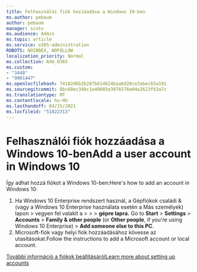```yaml
---
title: Felhasználói fiók hozzáadása a Windows 10-ben
ms.author: pebaum
author: pebaum
manager: scotv
ms.audience: Admin
ms.topic: article
ms.service: o365-administration
ROBOTS: NOINDEX, NOFOLLOW
localization_priority: Normal
ms.collection: Adm_O365
ms.custom:
- "3448"
- "9001447"
ms.openlocfilehash: 74182d6b2b287b614624baabd20ce3abecb5a191
ms.sourcegitcommit: 8bc60ec34bc1e40685e3976576e04a2623f63a7c
ms.translationtype: MT
ms.contentlocale: hu-HU
ms.lasthandoff: 04/15/2021
ms.locfileid: "51822313"
---
```

# <a name="add-a-user-account-in-windows-10"></a><span data-ttu-id="d9444-102">Felhasználói fiók hozzáadása a Windows 10-ben</span><span class="sxs-lookup"><span data-stu-id="d9444-102">Add a user account in Windows 10</span></span>

<span data-ttu-id="d9444-103">Így adhat hozzá fiókot a Windows 10-ben:</span><span class="sxs-lookup"><span data-stu-id="d9444-103">Here's how to add an account in Windows 10:</span></span>

1. <span data-ttu-id="d9444-104">Ha Windows 10 Enterprise rendszert használ, a Gépfiókok családi & (vagy a Windows 10 Enterprise használata esetén a Más személyek) lapon > vegyen fel valakit a  >    >    >   **gépre lapra.** </span><span class="sxs-lookup"><span data-stu-id="d9444-104">Go to **Start** > **Settings** > **Accounts** > **Family & other people** (or **Other people**, if you're using Windows 10 Enterprise) > **Add someone else to this PC**.</span></span>
2. <span data-ttu-id="d9444-105">Microsoft-fiók vagy helyi fiók hozzáadásához kövesse az utasításokat.</span><span class="sxs-lookup"><span data-stu-id="d9444-105">Follow the instructions to add a Microsoft account or local account.</span></span>

[<span data-ttu-id="d9444-106">További információ a fiókok beállításáról</span><span class="sxs-lookup"><span data-stu-id="d9444-106">Learn more about setting up accounts</span></span>](https://support.microsoft.com/help/17197/)